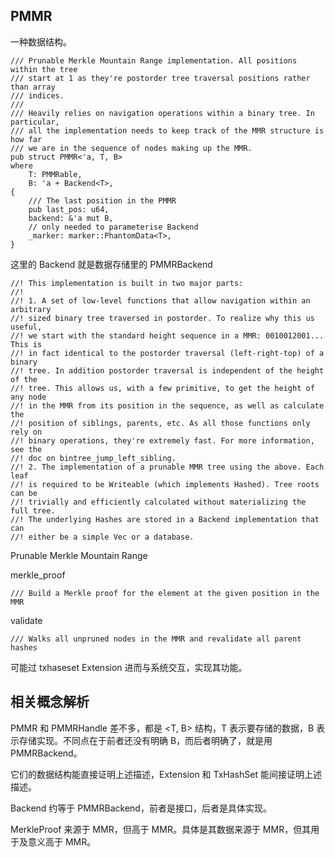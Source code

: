 ## PMMR

一种数据结构。

```
/// Prunable Merkle Mountain Range implementation. All positions within the tree
/// start at 1 as they're postorder tree traversal positions rather than array
/// indices.
///
/// Heavily relies on navigation operations within a binary tree. In particular,
/// all the implementation needs to keep track of the MMR structure is how far
/// we are in the sequence of nodes making up the MMR.
pub struct PMMR<'a, T, B>
where
    T: PMMRable,
    B: 'a + Backend<T>,
{
    /// The last position in the PMMR
    pub last_pos: u64,
    backend: &'a mut B,
    // only needed to parameterise Backend
    _marker: marker::PhantomData<T>,
}
```

这里的 Backend 就是数据存储里的 PMMRBackend

```
//! This implementation is built in two major parts:
//!
//! 1. A set of low-level functions that allow navigation within an arbitrary
//! sized binary tree traversed in postorder. To realize why this us useful,
//! we start with the standard height sequence in a MMR: 0010012001... This is
//! in fact identical to the postorder traversal (left-right-top) of a binary
//! tree. In addition postorder traversal is independent of the height of the
//! tree. This allows us, with a few primitive, to get the height of any node
//! in the MMR from its position in the sequence, as well as calculate the
//! position of siblings, parents, etc. As all those functions only rely on
//! binary operations, they're extremely fast. For more information, see the
//! doc on bintree_jump_left_sibling.
//! 2. The implementation of a prunable MMR tree using the above. Each leaf
//! is required to be Writeable (which implements Hashed). Tree roots can be
//! trivially and efficiently calculated without materializing the full tree.
//! The underlying Hashes are stored in a Backend implementation that can
//! either be a simple Vec or a database.
```

Prunable Merkle Mountain Range

merkle\_proof

```
/// Build a Merkle proof for the element at the given position in the MMR
```

validate

```
/// Walks all unpruned nodes in the MMR and revalidate all parent hashes
```

可能过 txhaseset Extension 进而与系统交互，实现其功能。

## 相关概念解析

PMMR 和 PMMRHandle 差不多，都是 &lt;T, B&gt; 结构，T 表示要存储的数据，B 表示存储实现。不同点在于前者还没有明确 B，而后者明确了，就是用 PMMRBackend。

它们的数据结构能直接证明上述描述，Extension 和 TxHashSet 能间接证明上述描述。

Backend 约等于 PMMRBackend，前者是接口，后者是具体实现。

MerkleProof 来源于 MMR，但高于 MMR。具体是其数据来源于 MMR，但其用于及意义高于 MMR。

